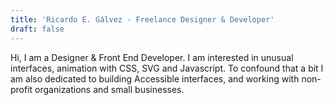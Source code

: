 ```yaml
---
title: 'Ricardo E. Gálvez - Freelance Designer & Developer'
draft: false
---
```


Hi, I am a Designer & Front End Developer. I am interested in unusual interfaces, animation with CSS, SVG and Javascript. To confound that a bit I am also dedicated to building Accessible interfaces, and working with non-profit organizations and small businesses.
